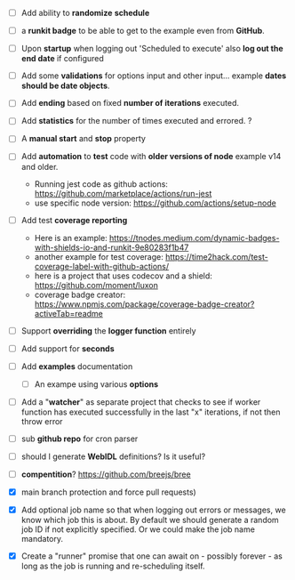 - [ ] Add ability to **randomize** **schedule**

- [ ] a **runkit badge** to be able to get to the example even from **GitHub**.

- [ ] Upon **startup** when logging out 'Scheduled to execute' also **log out the end date** if configured

- [ ] Add some **validations** for options input and other input... example **dates should be date objects**.

- [ ] Add **ending** based on fixed **number of iterations** executed.

- [ ] Add **statistics** for the number of times executed and errored. ?

- [ ] A **manual start** and **stop** property

- [ ] Add **automation** to **test** code with **older versions of node** example v14 and older.

    * Running jest code as github actions: https://github.com/marketplace/actions/run-jest
    * use specific node version: https://github.com/actions/setup-node

- [ ] Add test **coverage reporting**

    * Here is an example: https://tnodes.medium.com/dynamic-badges-with-shields-io-and-runkit-9e80283f1b47    

    - another example for test coverage: https://time2hack.com/test-coverage-label-with-github-actions/
    - here is a project that uses codecov and a shield: https://github.com/moment/luxon
    - coverage badge creator: https://www.npmjs.com/package/coverage-badge-creator?activeTab=readme

- [ ] Support **overriding** the **logger function** entirely

- [ ] Add support for **seconds**

- [ ] Add **examples** documentation

    - [ ] An exampe using various **options**

- [ ] Add a "**watcher**" as separate project that checks to see if worker function has executed successfully in the last "x" iterations, if not then throw error

- [ ] sub **github repo** for cron parser

- [ ] should I generate **WebIDL** definitions? Is it useful?

- [ ] **compentition**? https://github.com/breejs/bree

- [x] main branch protection and force pull requests) 

- [x] Add optional job name so that when logging out errors or messages, we know which job this is about. By default we should generate a random job ID if not explicitly specified. Or we could make the job name mandatory.

- [x] Create a "runner" promise that one can await on - possibly forever - as long as the job is running and re-scheduling itself.
